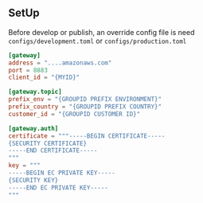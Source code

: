 ## SetUp

Before develop or publish, an override config file is need `configs/development.toml`
or `configs/production.toml`

```toml
[gateway]
address = "....amazonaws.com"
port = 8883
client_id = "{MYID}"

[gateway.topic]
prefix_env = "{GROUPID PREFIX ENVIRONMENT}"
prefix_country = "{GROUPID PREFIX COUNTRY}"
customer_id = "{GROUPID CUSTOMER ID}"

[gateway.auth]
certificate = """-----BEGIN CERTIFICATE-----
{SECURITY CERTIFICATE}
-----END CERTIFICATE-----
"""
key = """
-----BEGIN EC PRIVATE KEY-----
{SECURITY KEY}
-----END EC PRIVATE KEY-----
"""
```